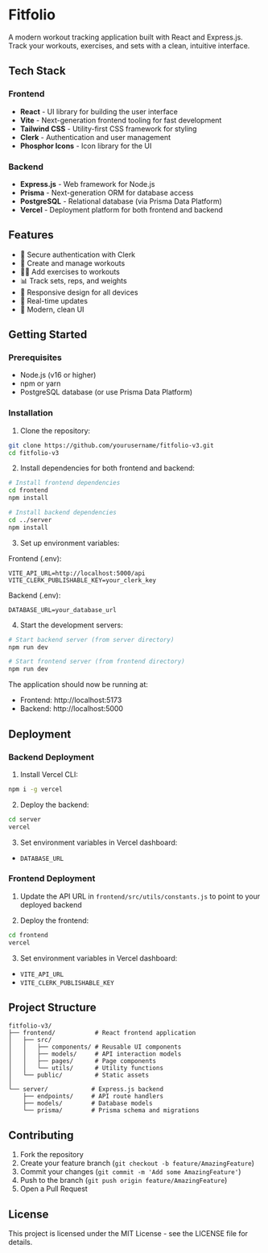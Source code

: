# Fitfolio

A modern workout tracking application built with React and Express.js. Track your workouts, exercises, and sets with a clean, intuitive interface.

## Tech Stack

### Frontend
- **React** - UI library for building the user interface
- **Vite** - Next-generation frontend tooling for fast development
- **Tailwind CSS** - Utility-first CSS framework for styling
- **Clerk** - Authentication and user management
- **Phosphor Icons** - Icon library for the UI

### Backend
- **Express.js** - Web framework for Node.js
- **Prisma** - Next-generation ORM for database access
- **PostgreSQL** - Relational database (via Prisma Data Platform)
- **Vercel** - Deployment platform for both frontend and backend

## Features

- 🔐 Secure authentication with Clerk
- 💪 Create and manage workouts
- 🏋️‍♂️ Add exercises to workouts
- 📊 Track sets, reps, and weights
- 📱 Responsive design for all devices
- 🔄 Real-time updates
- 🎨 Modern, clean UI

## Getting Started

### Prerequisites

- Node.js (v16 or higher)
- npm or yarn
- PostgreSQL database (or use Prisma Data Platform)

### Installation

1. Clone the repository:
```bash
git clone https://github.com/yourusername/fitfolio-v3.git
cd fitfolio-v3
```

2. Install dependencies for both frontend and backend:
```bash
# Install frontend dependencies
cd frontend
npm install

# Install backend dependencies
cd ../server
npm install
```

3. Set up environment variables:

Frontend (.env):
```env
VITE_API_URL=http://localhost:5000/api
VITE_CLERK_PUBLISHABLE_KEY=your_clerk_key
```

Backend (.env):
```env
DATABASE_URL=your_database_url
```

4. Start the development servers:

```bash
# Start backend server (from server directory)
npm run dev

# Start frontend server (from frontend directory)
npm run dev
```

The application should now be running at:
- Frontend: http://localhost:5173
- Backend: http://localhost:5000

## Deployment

### Backend Deployment

1. Install Vercel CLI:
```bash
npm i -g vercel
```

2. Deploy the backend:
```bash
cd server
vercel
```

3. Set environment variables in Vercel dashboard:
- `DATABASE_URL`

### Frontend Deployment

1. Update the API URL in `frontend/src/utils/constants.js` to point to your deployed backend

2. Deploy the frontend:
```bash
cd frontend
vercel
```

3. Set environment variables in Vercel dashboard:
- `VITE_API_URL`
- `VITE_CLERK_PUBLISHABLE_KEY`

## Project Structure

```
fitfolio-v3/
├── frontend/           # React frontend application
│   ├── src/
│   │   ├── components/ # Reusable UI components
│   │   ├── models/     # API interaction models
│   │   ├── pages/      # Page components
│   │   └── utils/      # Utility functions
│   └── public/         # Static assets
│
└── server/            # Express.js backend
    ├── endpoints/     # API route handlers
    ├── models/        # Database models
    └── prisma/        # Prisma schema and migrations
```

## Contributing

1. Fork the repository
2. Create your feature branch (`git checkout -b feature/AmazingFeature`)
3. Commit your changes (`git commit -m 'Add some AmazingFeature'`)
4. Push to the branch (`git push origin feature/AmazingFeature`)
5. Open a Pull Request

## License

This project is licensed under the MIT License - see the LICENSE file for details.